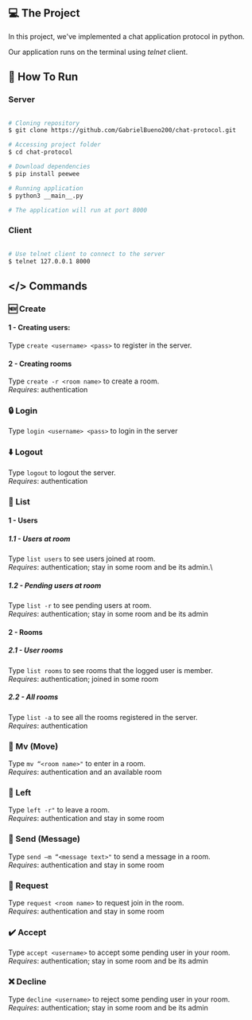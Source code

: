 ## 💻 The Project

In this project, we've implemented a chat application protocol in python.

Our application runs on the terminal using *telnet* client.


<!-- HOW TO RUN -->
## 🚀 How To Run

### Server
```bash

# Cloning repository
$ git clone https://github.com/GabrielBueno200/chat-protocol.git

# Accessing project folder
$ cd chat-protocol

# Download dependencies
$ pip install peewee

# Running application
$ python3 __main__.py

# The application will run at port 8000

```
### Client
```bash

# Use telnet client to connect to the server
$ telnet 127.0.0.1 8000

```

## </> Commands

### 🆕 Create

#### 1 - Creating users:
Type `create <username> <pass>` to register in the server.

#### 2 - Creating rooms
Type `create -r <room name>` to create a room.\
*Requires*: authentication

### 🔒 Login
Type `login <username> <pass>` to login in the server

### ⬇️ Logout
Type `logout` to logout the server.\
*Requires*: authentication

### 📜 List

#### 1 - Users

##### 1.1 - Users at room
Type `list users` to see users joined at room.\
*Requires*: authentication; stay in some room and be its admin.\

##### 1.2 - Pending users at room
Type `list -r` to see pending users at room.\
*Requires*: authentication; stay in some room and be its admin 

#### 2 - Rooms

##### 2.1 - User rooms
Type `list rooms` to see rooms that the logged user is member.\
*Requires*: authentication; joined in some room

##### 2.2 - All rooms
Type `list -a` to see all the rooms registered in the server.\
*Requires*: authentication

### 🚪 Mv (Move)
Type `mv “<room name>"` to enter in a room.\
*Requires*: authentication and an available room

### 🚪 Left
Type `left -r"` to leave a room.\
*Requires*: authentication and stay in some room

### 💬 Send (Message)
Type `send –m “<message text>"` to send a message in a room.\
*Requires*: authentication and stay in some room

### 🔼 Request
Type `request <room name>` to request join in the room.\
*Requires*: authentication and stay in some room

### ✔️ Accept
Type `accept <username>` to accept some pending user in your room.\
*Requires*: authentication; stay in some room and be its admin 

### ❌ Decline
Type `decline <username>` to reject some pending user in your room.\
*Requires*: authentication; stay in some room and be its admin 
